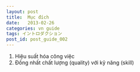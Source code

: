 ```yaml
---
layout: post
title:  Mục đích
date:   2013-02-26
categories: vn guide
tags: イントロダクション
post_id: post_guide_002
---
```

1. Hiệu suất hóa công việc
2. Đồng nhất chất lượng (quality) với kỹ năng (skill)
